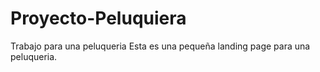 # Proyecto-Peluquiera
Trabajo para una peluqueria
Esta es una pequeña landing page para una peluqueria. 
